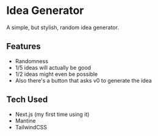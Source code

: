 # Idea Generator
A simple, but stylish, random idea generator. 

## Features
- Randomness
- 1/5 ideas will actually be good
- 1/2 ideas might even be possible
- Also there's a button that asks v0 to generate the idea

## Tech Used
- Next.js (my first time using it)
- Mantine
- TailwindCSS